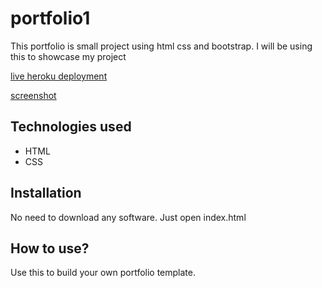 # portfolio1

This portfolio is small project using html css and bootstrap. I will be using this to showcase my project

[live heroku deployment](https://rajathportfolio.herokuapp.com/)

[screenshot]((![image](https://user-images.githubusercontent.com/96102470/147529832-f88a3969-cb3a-47dc-969d-46985c539c5e.png)))

## Technologies used

* HTML
* CSS

## Installation

No need to download any software. Just open index.html

## How to use?

Use this to build your own portfolio template.
